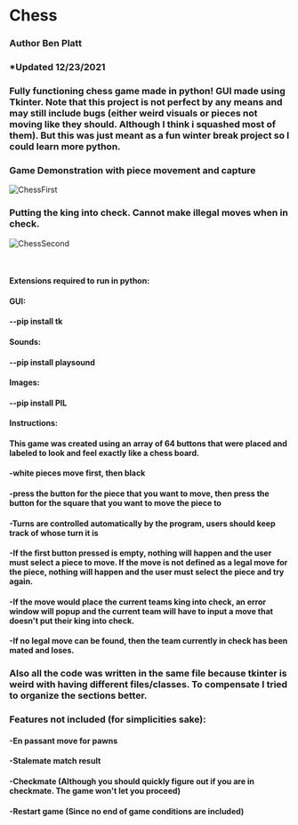 # Chess
### Author Ben Platt
### *Updated 12/23/2021
### Fully functioning chess game made in python! GUI made using Tkinter. Note that this project is not perfect by any means and may still include bugs (either weird visuals or pieces not moving like they should. Although I think i squashed most of them). But this was just meant as a fun winter break project so I could learn more python.

### Game Demonstration with piece movement and capture
![ChessFirst](https://user-images.githubusercontent.com/86609189/172069907-03a3f007-5be7-43b2-9b41-8c40f10b4a44.gif)

### Putting the king into check. Cannot make illegal moves when in check.
![ChessSecond](https://user-images.githubusercontent.com/86609189/172070071-7ef07fe8-4303-40ea-877b-813624ee03d5.gif)

&emsp;
#### Extensions required to run in python:
#### GUI:
#### --pip install tk
#### Sounds:
#### --pip install playsound
#### Images:
#### --pip install PIL

#### Instructions:
#### This game was created using an array of 64 buttons that were placed and labeled to look and feel exactly like a chess board.
#### -white pieces move first, then black
#### -press the button for the piece that you want to move, then press the button for the square that you want to move the piece to
#### -Turns are controlled automatically by the program, users should keep track of whose turn it is
#### -If the first button pressed is empty, nothing will happen and the user must select a piece to move. If the move is not defined as a legal move for the piece, nothing will happen and the user must select the piece and try again.
#### -If the move would place the current teams king into check, an error window will popup and the current team will have to input a move that doesn't put their king into check.
#### -If no legal move can be found, then the team currently in check has been mated and loses.

### Also all the code was written in the same file because tkinter is weird with having different files/classes. To compensate I tried to organize the sections better.
### Features not included (for simplicities sake):
#### -En passant move for pawns
#### -Stalemate match result 
#### -Checkmate (Although you should quickly figure out if you are in checkmate. The game won't let you proceed)
#### -Restart game (Since no end of game conditions are included)
